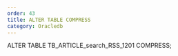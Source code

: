 ```yaml
---
order: 43
title: ALTER TABLE COMPRESS
category: Oracledb
---
```


ALTER TABLE TB_ARTICLE_search_RSS_1201 COMPRESS;
